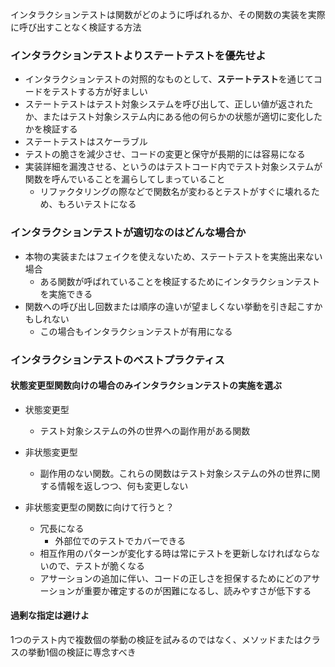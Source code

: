 インタラクションテストは関数がどのように呼ばれるか、その関数の実装を実際に呼び出すことなく検証する方法


### インタラクションテストよりステートテストを優先せよ

- インタラクションテストの対照的なものとして、**ステートテスト**を通じてコードをテストする方が好ましい
- ステートテストはテスト対象システムを呼び出して、正しい値が返されたか、またはテスト対象システム内にある他の何らかの状態が適切に変化したかを検証する
- ステートテストはスケーラブル
- テストの脆さを減少させ、コードの変更と保守が長期的には容易になる
- 実装詳細を漏洩させる、というのはテストコード内でテスト対象システムが関数を呼んでいることを漏らしてしまっていること
	- リファクタリングの際などで関数名が変わるとテストがすぐに壊れるため、もろいテストになる

### インタラクションテストが適切なのはどんな場合か

- 本物の実装またはフェイクを使えないため、ステートテストを実施出来ない場合
	- ある関数が呼ばれていることを検証するためにインタラクションテストを実施できる
- 関数への呼び出し回数または順序の違いが望ましくない挙動を引き起こすかもしれない
	- この場合もインタラクションテストが有用になる

### インタラクションテストのベストプラクティス

#### 状態変更型関数向けの場合のみインタラクションテストの実施を選ぶ

- 状態変更型
	- テスト対象システムの外の世界への副作用がある関数
- 非状態変更型
	- 副作用のない関数。これらの関数はテスト対象システムの外の世界に関する情報を返しつつ、何も変更しない

- 非状態変更型の関数に向けて行うと？
	- 冗長になる
		- 外部位でのテストでカバーできる
	- 相互作用のパターンが変化する時は常にテストを更新しなければならないので、テストが脆くなる
	- アサーションの追加に伴い、コードの正しさを担保するためにどのアサーションが重要か確定するのが困難になるし、読みやすさが低下する

#### 過剰な指定は避けよ

1つのテスト内で複数個の挙動の検証を試みるのではなく、メソッドまたはクラスの挙動1個の検証に専念すべき

